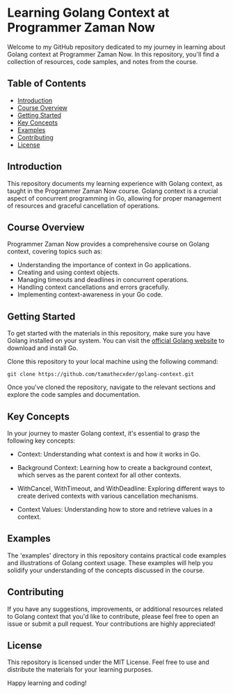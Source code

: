 # Learning Golang Context at Programmer Zaman Now

Welcome to my GitHub repository dedicated to my journey in learning about Golang context at Programmer Zaman Now. In this repository, you'll find a collection of resources, code samples, and notes from the course.

## Table of Contents

- [Introduction](#introduction)
- [Course Overview](#course-overview)
- [Getting Started](#getting-started)
- [Key Concepts](#key-concepts)
- [Examples](#examples)
- [Contributing](#contributing)
- [License](#license)

## Introduction

This repository documents my learning experience with Golang context, as taught in the Programmer Zaman Now course. Golang context is a crucial aspect of concurrent programming in Go, allowing for proper management of resources and graceful cancellation of operations.

## Course Overview

Programmer Zaman Now provides a comprehensive course on Golang context, covering topics such as:

- Understanding the importance of context in Go applications.
- Creating and using context objects.
- Managing timeouts and deadlines in concurrent operations.
- Handling context cancellations and errors gracefully.
- Implementing context-awareness in your Go code.

## Getting Started

To get started with the materials in this repository, make sure you have Golang installed on your system. You can visit the [official Golang website](https://golang.org/dl/) to download and install Go.

Clone this repository to your local machine using the following command:

```shell
git clone https://github.com/tamathecxder/golang-context.git
```

Once you've cloned the repository, navigate to the relevant sections and explore the code samples and documentation.

## Key Concepts

In your journey to master Golang context, it's essential to grasp the following key concepts:

* Context: Understanding what context is and how it works in Go.

* Background Context: Learning how to create a background context, which serves as the parent context for all other contexts.

* WithCancel, WithTimeout, and WithDeadline: Exploring different ways to create derived contexts with various cancellation mechanisms.

* Context Values: Understanding how to store and retrieve values in a context.

## Examples

The 'examples' directory in this repository contains practical code examples and illustrations of Golang context usage. These examples will help you solidify your understanding of the concepts discussed in the course.

## Contributing

If you have any suggestions, improvements, or additional resources related to Golang context that you'd like to contribute, please feel free to open an issue or submit a pull request. Your contributions are highly appreciated!

## License

This repository is licensed under the MIT License. Feel free to use and distribute the materials for your learning purposes.

Happy learning and coding!